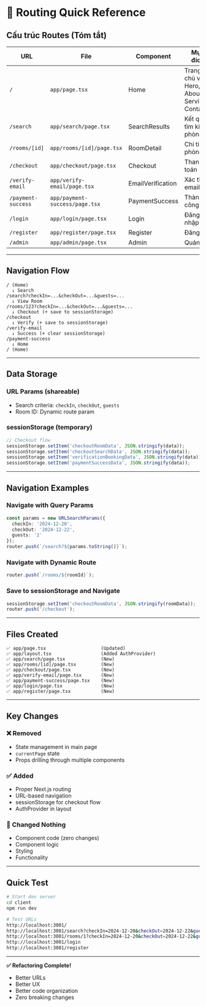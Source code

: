 # 🚀 Routing Quick Reference

## Cấu trúc Routes (Tóm tắt)

| URL | File | Component | Mục đích |
|-----|------|-----------|----------|
| `/` | `app/page.tsx` | Home | Trang chủ với Hero, About, Services, Contact |
| `/search` | `app/search/page.tsx` | SearchResults | Kết quả tìm kiếm phòng |
| `/rooms/[id]` | `app/rooms/[id]/page.tsx` | RoomDetail | Chi tiết phòng |
| `/checkout` | `app/checkout/page.tsx` | Checkout | Thanh toán |
| `/verify-email` | `app/verify-email/page.tsx` | EmailVerification | Xác thực email |
| `/payment-success` | `app/payment-success/page.tsx` | PaymentSuccess | Thành công |
| `/login` | `app/login/page.tsx` | Login | Đăng nhập |
| `/register` | `app/register/page.tsx` | Register | Đăng ký |
| `/admin` | `app/admin/page.tsx` | Admin | Quản trị |

---

## Navigation Flow

```
/ (Home)
  ↓ Search
/search?checkIn=...&checkOut=...&guests=...
  ↓ View Room
/rooms/123?checkIn=...&checkOut=...&guests=...
  ↓ Checkout (+ save to sessionStorage)
/checkout
  ↓ Verify (+ save to sessionStorage)
/verify-email
  ↓ Success (+ clear sessionStorage)
/payment-success
  ↓ Home
/ (Home)
```

---

## Data Storage

### URL Params (shareable)
- Search criteria: `checkIn`, `checkOut`, `guests`
- Room ID: Dynamic route param

### sessionStorage (temporary)
```javascript
// Checkout flow
sessionStorage.setItem('checkoutRoomData', JSON.stringify(data));
sessionStorage.setItem('checkoutSearchData', JSON.stringify(data));
sessionStorage.setItem('verificationBookingData', JSON.stringify(data));
sessionStorage.setItem('paymentSuccessData', JSON.stringify(data));
```

---

## Navigation Examples

### Navigate with Query Params
```typescript
const params = new URLSearchParams({
  checkIn: '2024-12-20',
  checkOut: '2024-12-22',
  guests: '2'
});
router.push(`/search?${params.toString()}`);
```

### Navigate with Dynamic Route
```typescript
router.push(`/rooms/${roomId}`);
```

### Save to sessionStorage and Navigate
```typescript
sessionStorage.setItem('checkoutRoomData', JSON.stringify(roomData));
router.push('/checkout');
```

---

## Files Created

```
✅ app/page.tsx                    (Updated)
✅ app/layout.tsx                  (Added AuthProvider)
✅ app/search/page.tsx             (New)
✅ app/rooms/[id]/page.tsx         (New)
✅ app/checkout/page.tsx           (New)
✅ app/verify-email/page.tsx       (New)
✅ app/payment-success/page.tsx    (New)
✅ app/login/page.tsx              (New)
✅ app/register/page.tsx           (New)
```

---

## Key Changes

### ❌ Removed
- State management in main page
- `currentPage` state
- Props drilling through multiple components

### ✅ Added
- Proper Next.js routing
- URL-based navigation
- sessionStorage for checkout flow
- AuthProvider in layout

### 🔄 Changed Nothing
- Component code (zero changes)
- Component logic
- Styling
- Functionality

---

## Quick Test

```bash
# Start dev server
cd client
npm run dev

# Test URLs
http://localhost:3001/
http://localhost:3001/search?checkIn=2024-12-20&checkOut=2024-12-22&guests=2
http://localhost:3001/rooms/1?checkIn=2024-12-20&checkOut=2024-12-22&guests=2
http://localhost:3001/login
http://localhost:3001/register
```

---

**✅ Refactoring Complete!**
- Better URLs
- Better UX
- Better code organization
- Zero breaking changes

